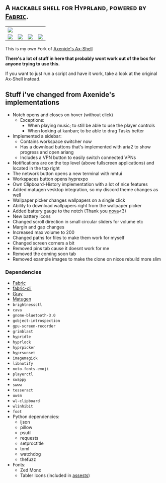 ## A ʜᴀᴄᴋᴀʙʟᴇ sʜᴇʟʟ ꜰᴏʀ Hʏᴘʀʟᴀɴᴅ, ᴘᴏᴡᴇʀᴇᴅ ʙʏ [Fᴀʙʀɪᴄ](https://github.com/Fabric-Development/fabric/).

<table align="center">
  <tr>
    <td colspan="4"><img src="https://github.com/user-attachments/assets/f52da9e7-31dd-4e7f-b0bb-f859816cde27"></td>
  </tr>
  <tr>
    <td colspan="1"><img src="https://github.com/user-attachments/assets/4754afe9-b474-4f42-b79c-c2a1b9b6be4f"></td>
    <td colspan="1"><img src="https://github.com/user-attachments/assets/e8e77b94-6aee-4086-b4b7-aab1878e0a4d"></td>
    <td colspan="1"><img src="https://github.com/user-attachments/assets/6aec1a96-2325-4c1d-a569-2f88896b04ff"></td>
    <td colspan="1" align="center"><img src="https://github.com/user-attachments/assets/26f72534-1911-4263-9e72-b7b90f0c36af"></td>
  </tr>
</table>

This is my own Fork of [Axenide's Ax-Shell](https://github.com/Axenide/Ax-Shell)

**There's a lot of stuff in here that probably wont work out of the box for anyone trying to use this.**

If you want to just run a script and have it work, take a look at the original Ax-Shell instead.

## Stuff i've changed from Axenide's implementations

- Notch opens and closes on hover (without click)
  - Exceptions:
    - When playing music; to still be able to use the player controls
    - When looking at kanban; to be able to drag Tasks better
- Implemented a sidebar:
  - Contains workspace switcher now
  - Has a download buttons that's implemented with aria2 to show progress and open ariang
  - Includes a VPN button to easily switch connected VPNs
- Notifications are on the top level (above fullscreen applications) and located in the top right
- The network button opens a new terminal with nmtui
- Workspaces button opens hyprexpo
- Own Clipboard-History implementation with a lot of nice features
- Added matugen vesktop integration, so my discord theme changes as well
- Wallpaper picker changes wallpapers on a single click
- Ability to download wallpapers right from the wallpaper picker
- Added battery gauge to the notch (Thank you [nova](https://github.com/nova-r/)<3)
- New battery icons
- Changed scroll direction in small circular sliders for volume etc
- Margin and gap changes
- Increased max volume to 200
- Changed paths for files to make them work for myself
- Changed screen corners a bit
- Removed pins tab cause it doesnt work for me
- Removed the coming soon tab
- Removed example images to make the clone on nixos rebuild more slim

### Dependencies
- [Fabric](https://github.com/Fabric-Development/fabric)
- [fabric-cli](https://github.com/Fabric-Development/fabric-cli)
- [Gray](https://github.com/Fabric-Development/gray)
- [Matugen](https://github.com/InioX/matugen)
- `brightnessctl`
- `cava`
- `gnome-bluetooth-3.0`
- `gobject-introspection`
- `gpu-screen-recorder`
- `grimblast`
- `hypridle`
- `hyprlock`
- `hyprpicker`
- `hyprsunset`
- `imagemagick`
- `libnotify`
- `noto-fonts-emoji`
- `playerctl`
- `swappy`
- `swww`
- `tesseract`
- `uwsm`
- `wl-clipboard`
- `wlinhibit`
- `foot`
- Python dependencies:
    - ijson
    - pillow
    - psutil
    - requests
    - setproctitle
    - toml
    - watchdog
    - thefuzz
- Fonts:
    - Zed Mono
    - Tabler Icons (included in [assests](https://github.com/HeyImKyu/Ax-Shell/tree/main/assets/fonts/tabler-icons))
